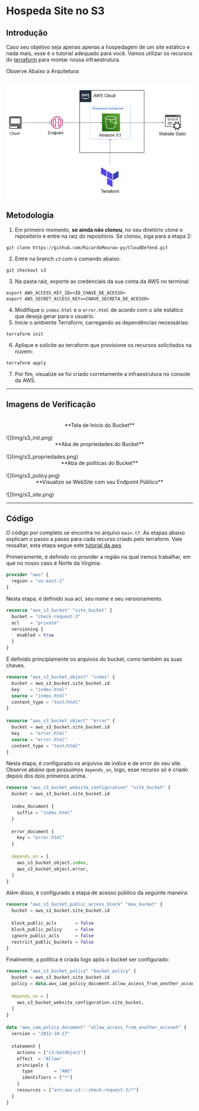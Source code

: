 # <b> Hospeda Site no S3 </b>

## Introdução

Caso seu objetivo seja apenas apenas a hospedagem de um site estático e nada mais, esse é o tutorial adequado para você. Vamos utilizar os recursos do [terraform](https://developer.hashicorp.com/terraform/tutorials/aws-get-started/infrastructure-as-code) para montar nossa infraestrutura.

Observe Abaixo a Arquitetura:

![](img/arquiteturaS3.png)
---------------------------------------------- 
## Metodologia

1. Em primeiro momento, **se ainda não clonou**, no seu diretório clone o repositório e entre na raiz do repositório. Se clonou, siga para a etapa 2:
```
git clone https://github.com/RicardoMourao-py/CloudDefend.git
```
2. Entre na branch `s3` com o comando abaixo:
```
git checkout s3
```
3. Na pasta raíz, exporte as credenciais da sua conta da AWS no terminal:
```
export AWS_ACCESS_KEY_ID=<ID_CHAVE_DE_ACESSO>
export AWS_SECRET_ACCESS_KEY=<CHAVE_SECRETA_DE_ACESSO>
```
4. Modifique o `index.html` e o `error.html` de acordo com o site estático que deseja gerar para o usuário.
5. Inicie o ambiente Terraform, carregando as dependências necessárias:
```
terraform init
```
6. Aplique e solicite ao terraform que provisione os recursos solicitados na nuvem:
```
terraform apply
```
7. Por fim, visualize se foi criado corretamente a infraestrutura no console da AWS.

---------------------------------------------- 
## Imagens de Verificação
 
<img>
<center>**Tela de Início do Bucket**</center> <br>
![](img/s3_init.png)
</img>

<img>
<center>**Aba de propriedades do Bucket**</center> <br>
![](img/s3_propriedades.png)
</img>

<img>
<center>**Aba de políticas do Bucket**</center> <br>
![](img/s3_policy.png)
</img>

<img>
<center>**Visualize se WebSite com seu Endpoint Público**</center> <br>
![](img/s3_site.png)
</img>

----------------------------------------------
## Código 

O código por completo se encontra no arquivo `main.tf`. As etapas abaixo explicam o passo a passo para cada recurso criado pelo terraform. Vale ressaltar, esta etapa segue este [tutorial da aws](https://docs.aws.amazon.com/AmazonS3/latest/userguide/HostingWebsiteOnS3Setup.html)

Primeiramente, é definido no provider a região na qual iremos trabalhar, em que no nosso caso é Norte da Virgínia:

``` tf hl_lines="2" linenums="1" title="main.tf"
provider "aws" {
  region = "us-east-1"
}
```

Nesta etapa, é definido sua acl, seu nome e seu versionamento.

``` tf hl_lines="2 3 5" linenums="5" title="main.tf"
resource "aws_s3_bucket" "site_bucket" {
  bucket = "check-request-2"
  acl    = "private"
  versioning {
    enabled = true
  }
}
```

É definido principlamente os arquivos do bucket, como também as suas chaves.

``` tf linenums="13" title="main.tf"
resource "aws_s3_bucket_object" "index" {
  bucket = aws_s3_bucket.site_bucket.id
  key    = "index.html"
  source = "index.html"
  content_type = "text/html"
}

resource "aws_s3_bucket_object" "error" {
  bucket = aws_s3_bucket.site_bucket.id
  key    = "error.html"
  source = "error.html"
  content_type = "text/html"
}
```

Nesta etapa, é configurado os arquivos de índice e de error do seu site. Observe abaixo que possuímos `depends_on`, logo, esse recurso só é criado depois dos dois primeiros acima.

``` tf hl_lines="13 14" linenums="27" title="main.tf"
resource "aws_s3_bucket_website_configuration" "site_bucket" {
  bucket = aws_s3_bucket.site_bucket.id

  index_document {
    suffix = "index.html"
  }

  error_document {
    key = "error.html"
  }

  depends_on = [
    aws_s3_bucket_object.index,
    aws_s3_bucket_object.error,
  ]
}
```

Além disso, é configurado a etapa de acesso público da seguinte maneira:

``` tf linenums="44" title="main.tf"
resource "aws_s3_bucket_public_access_block" "meu_bucket" {
  bucket = aws_s3_bucket.site_bucket.id

  block_public_acls       = false
  block_public_policy     = false
  ignore_public_acls      = false
  restrict_public_buckets = false
}
```

Finalmente, a política é criada logo após o bucket ser configurado:

``` tf hl_lines="6 10" linenums="53" title="main.tf"
resource "aws_s3_bucket_policy" "bucket_policy" {
  bucket = aws_s3_bucket.site_bucket.id
  policy = data.aws_iam_policy_document.allow_access_from_another_account.json

  depends_on = [
    aws_s3_bucket_website_configuration.site_bucket,
  ]
}

data "aws_iam_policy_document" "allow_access_from_another_account" {
  version = "2012-10-17"
  
  statement {
    actions = ["s3:GetObject"]
    effect  = "Allow"
    principals {
      type        = "AWS"
      identifiers = ["*"]
    }
    resources = ["arn:aws:s3:::check-request-2/*"]
  }
}
```
